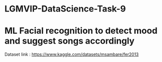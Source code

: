 # LGMVIP-DataScience-Task-9
# ML Facial recognition to detect mood and suggest songs accordingly 
Dataset link : https://www.kaggle.com/datasets/msambare/fer2013
